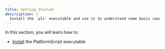 ```yaml
---
title: Getting Started
descriiption: |
  Install the `pls` executable and use it to understand some basic concepts
---
```


In this section, you will learn how to:

- [Install](docs/getting-started/installation) the PlatformScript executable
